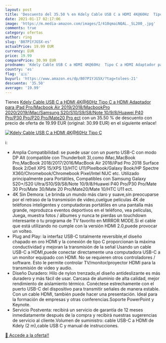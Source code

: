```yaml
---
layout: post
title: 'Descuento del 35.50 % en Kdely Cable USB C a HDMI 4K@60Hz  Tipo C'
date: 2021-01-17 02:17:06
image: 'https://m.media-amazon.com/images/I/410qmaiNQAL._SL200_.jpg'
comments: true
category: ofertas
author: ring
slug: 'B07P1YJG5X-es'
actualPrice: 19.99 EUR
currency: EUR
price: 19.99
comparePrice: 30.99 EUR
prodname: 'Kdely Cable USB C a HDMI 4K@60Hz  Tipo C a HDMI Adaptador para iPad Pro/Macbook Air 2019/2018/MacbookPro 2020/2019/iMac/Samsung S20/S10/S9/S8/Note 10/9/8/Huawei P40 Pro/P30 Pro/P20 Pro/Mate20 Pro ect'
country: 'es'
flag: '🇪🇸'
buyurl: 'https://www.amazon.es/dp/B07P1YJG5X/?tag=tolees-21'
descuento: '35.50'
average: '19.99'
---
```


Tienes [Kdely Cable USB C a HDMI 4K@60Hz  Tipo C a HDMI Adaptador para iPad Pro/Macbook Air 2019/2018/MacbookPro 2020/2019/iMac/Samsung S20/S10/S9/S8/Note 10/9/8/Huawei P40 Pro/P30 Pro/P20 Pro/Mate20 Pro ect](https://www.amazon.es/dp/B07P1YJG5X/?tag=tolees-21) con un 35.50 % de descuento con precio de oferta de 19.99 EUR (original: 30.99 EUR) en el siguiente enlace!

[![Kdely Cable USB C a HDMI 4K@60Hz  Tipo C](https://m.media-amazon.com/images/I/410qmaiNQAL._SL200_.jpg)](https://www.amazon.es/dp/B07P1YJG5X/?tag=tolees-21)

ℹ️:

- Amplia Compatibilidad: se puede usar con un puerto USB-C con modo DP Alt (compatible con Thunderbolt 3),como iMac,MacBook Pro,MacBook 2018/2017/2016/MacBook Air 2018/iPad Pro 2018 Surface Book 2/Dell XPS 15/XPS 13/HTC U11/Pixelbook/Galaxy Book/HP Spectre X360/Chromebook/Chromebook Pixel/Intel NUC etc. Utilizado principalmente para Portátiles, Compatibles con Samsung Galaxy S20+/S20 Ultra/S10/S9/S8/Note 10/9/8/Huawei P40 Pro/P30 Pro/Mate 30 Pro/Mate 30/Mate 20 Pro/Mate20/Mate 10/HTC U11 ect.
- 4K Sin Demora: Le brinda un mundo más claro y suave,sin preocuparse por el retraso de la transmisión de video,cuelgue películas 4K de teléfonos inteligentes y computadoras portátiles en una pantalla más grande, reproduzca eventos deportivos en el teléfono, vea películas, Juega, muestra fotos / álbumes y nunca te pierdas un touchdown interesante o tu programa de TV favorito en MIRROR MODE.Si el cable que está utilizando no cumple con la versión HDMI 2.0,puede provocar un volteo.
- Plug and Play: la interfaz USB-C totalmente reversible,el diseño chapado en oro HDMI y la conexión de tipo C proporcionan la máxima conductividad y mejoran la transmisión de la señal Usando un cable USB-C a HDMI,puede conectar directamente una computadora USB-C a un monitor equipado con HDMI. No se requieren otros controladores / software. Esto le permite controlar TV/monitor/proyector HDMI para la transmisión de video y audio.
- Diseño Duradero: Hilo de nylon trenzado,el diseño antideslizante es más duradero y más fácil de usar. Carcasa de aluminio de alta calidad, mejor rendimiento de aislamiento térmico. Conéctese estrechamente con el puerto USB-C del dispositivo para transmitir señales de manera estable. Con un cable HDMI, también puede hacer una presentación. Ideal para la formación de empresas y otras conferencias.Soporte PowerPoint y Keynote.
- Servicio Postventa: recibirá un servicio de garantía de 12 meses inmediatamente después de la compra y recibirá nuestras sugerencias de servicio al cliente.Volumen de suministro: cable USB-C a HDMI de Kdely (2 m),cable USB C y manual de instrucciones.

[🛒 Accede a la oferta!!](https://www.amazon.es/dp/B07P1YJG5X/?tag=tolees-21)
